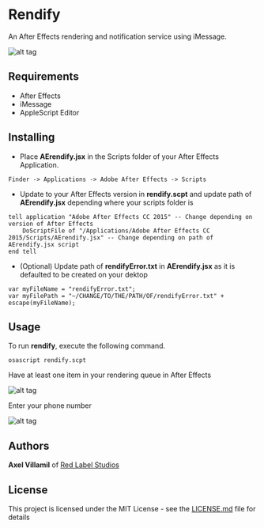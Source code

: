 # Rendify
An After Effects rendering and notification service using iMessage.

![alt tag](https://s10.postimg.org/rhg861lmh/Screen_Shot_2016_08_11_at_4_51_54_AM.png)

## Requirements
* After Effects
* iMessage
* AppleScript Editor

## Installing

* Place **AErendify.jsx** in the Scripts folder of your After Effects Application.

```
Finder -> Applications -> Adobe After Effects -> Scripts
```

* Update to your After Effects version in **rendify.scpt** and update path of **AErendify.jsx** depending where your scripts folder is

```
tell application "Adobe After Effects CC 2015" -- Change depending on version of After Effects  
	DoScriptFile of "/Applications/Adobe After Effects CC 2015/Scripts/AErendify.jsx" -- Change depending on path of AErendify.jsx script
end tell
```

* (Optional) Update path of **rendifyError.txt** in **AErendify.jsx** as it is defaulted to be created on your dektop

```
var myFileName = "rendifyError.txt";
var myFilePath = "~/CHANGE/TO/THE/PATH/OF/rendifyError.txt" + escape(myFileName);
```

## Usage
To run **rendify**, execute the following command.

```
osascript rendify.scpt
```

Have at least one item in your rendering queue in After Effects

![alt tag](https://s9.postimg.org/ax1v20l3j/Screen_Shot_2016_08_11_at_9_54_45_PM.png)

Enter your phone number

![alt tag](https://s9.postimg.org/3mkbmqlvj/modal.png)


## Authors

**Axel Villamil** of [Red Label Studios](http://redlabelstudios.com)

## License

This project is licensed under the MIT License - see the [LICENSE.md](LICENSE.md) file for details
